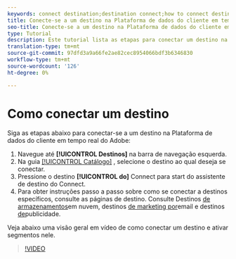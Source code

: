 ```yaml
---
keywords: connect destination;destination connect;how to connect destination
title: Conecte-se a um destino na Plataforma de dados do cliente em tempo real do Adobe
seo-title: Conecte-se a um destino na Plataforma de dados do cliente em tempo real do Adobe
type: Tutorial
description: Este tutorial lista as etapas para conectar um destino na Plataforma de dados do cliente em tempo real do Adobe
translation-type: tm+mt
source-git-commit: 97dfd3a9a66fe2ae82cec8954066bdf3b6346830
workflow-type: tm+mt
source-wordcount: '126'
ht-degree: 0%

---
```



# Como conectar um destino

Siga as etapas abaixo para conectar-se a um destino na Plataforma de dados do cliente em tempo real do Adobe:

1. Navegue até **[!UICONTROL Destinos]** na barra de navegação esquerda.
2. Na guia [[!UICONTROL Catálogo]](/help/rtcdp/destinations/destinations-workspace.md#catalog) , selecione o destino ao qual deseja se conectar.
3. Pressione o destino **[!UICONTROL do]** Connect para start do assistente de destino do Connect.
4. Para obter instruções passo a passo sobre como se conectar a destinos específicos, consulte as páginas de destino. Consulte Destinos [de armazenamentos](/help/rtcdp/destinations/cloud-storage-destinations-workflow.md)em nuvem, destinos [de marketing por](/help/rtcdp/destinations/email-marketing-destinations.md)email e destinos [de](/help/rtcdp/destinations/advertising-destinations.md)publicidade.

Veja abaixo uma visão geral em vídeo de como conectar um destino e ativar segmentos nele.

>[!VIDEO](https://video.tv.adobe.com/v/29710?quality=12)